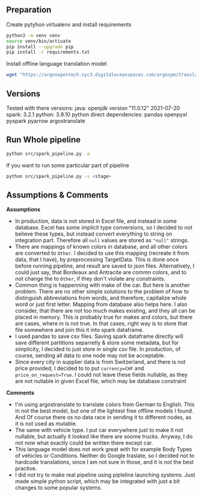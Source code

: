 ## Preparation

Create pytyhon virtualenv and install requirements

```bash
python3 -m venv venv
source venv/bin/activate
pip install --upgrade pip
pip install -r requirements.txt
```

Install offline language translation model
```bash
wget "https://argosopentech.nyc3.digitaloceanspaces.com/argospm/translate-de_en-1_0.argosmodel" -O "lib/translate-de_en-1_0.argosmodel"
```

## Versions

Tested with there versions:
java: openjdk version "11.0.12" 2021-07-20
spark: 3.2.1
python: 3.9.10
python direct dependencies: pandas openpyxl pyspark pyarrow argostranslate

## Run Whole pipeline

```bash
python src/spark_pipeline.py -a
```

If you want to run some particular part of pipeline
```bash
python src/spark_pipeline.py -s <stage>
```

## Assumptions & Comments

**Assumptions**

- In production, data is not stored in Excel file, and instead in some database. Excel has some implicit type cоnversions, so I decided to not believe these types, but instead convert everything to string on integration part. Therefore all `null` values are stored as `"null"` strings.
- There are mappings of known colors in database, and all other colors are converted to `Other`. I decided to use this mapping (recreate it from data, that I have), by preprocessing TargetData. This is done once before running pipeline, and result are saved to json files.
Alternatively, I could just say, that Bordeaux and Antracite are commn colors, and to not change the to `Other`, if they don't violate any constraints.
- Common thing is happenning with make of the car. But here is another problem. There are no other simple solutions to the problem of how to distinguish abbreviations from words, and therefore, capitalize whole word or just first letter. Mapping from database also helps here.
I also consider, that there are not too much makes existing, and they all can be placed in memory. This is probably true for makes and colors, but there are cases, where in is not true.
In that cases, right way is to store that file somewhere and join this it into spark dataframe.
- I used pandas to save csv files. Saving spark dataframe directly will save different partitions separretly & store some metadata, but for simplicity, I decided to just store in single csv file. In production, of course, sending all data to one node may not be acceptable.
- Since every city in supplier data is from Switzerland, and there is not price provided, I decided to to put `currency=CHF` and `price_on_request=True`. I could not leave these fields nullable, as they are not nullable in given Excel file, which may be database constraint

**Comments**
- I'm using argostranslate to translate colors from German to English. This in not the best model, but one of the lightest free offline models I found. And Of course there os no data race in sending it to different nodes, as it is not used as mutable.
- The same with vehicle type. I put car everywhere just to make it not nullable, but actually it looked like there are soome trucks. Anyway, I do not now what exactly could be written there except car.
- This language model does not work great with for example Body Types of vehicles or Conditions. Neither do Google traslate, so I decided not to hardcode translations, since I am not sure in those, and it is not the best practive.
- I did not try to make real pipeline using pipleline launching systems. Just made simple python script, which may be integrated with just a bit changes to some popular systems.
